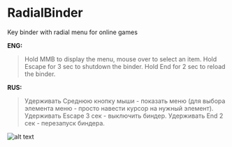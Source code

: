 # RadialBinder
Key binder with radial menu for online games

**ENG:**
> Hold MMB to display the menu, mouse over to select an item.
> Hold Escape for 3 sec to shutdown the binder.
> Hold End for 2 sec to reload the binder.

**RUS:**
> Удерживать Среднюю кнопку мыши - показать меню (для выбора элемента меню - просто навести курсор на нужный элемент). 
> Удерживать Escape 3 сек - выключить биндер.
> Удерживать End 2 сек - перезапуск биндера.

![alt text](https://i.imgur.com/vyWNbFT.png)
